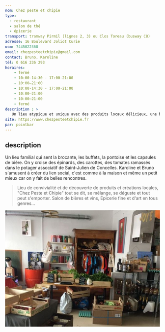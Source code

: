 ```yaml
---
nom: Chez peste et chipie
type:
  - restaurant
  - salon de thé
  - épicerie
transport: tramway Pirmil (lignes 2, 3) ou Clos Toreau (busway C8)
adresse: 16 Boulevard Joliot Curie
osm: 7445022368
email: chezpesteetchipie@gmail.com 
contact: Bruno, Karoline
tél: 0 616 236 293
horaires:
    - fermé
    - 10:00-14:30 - 17:00-21:00
    - 10:00–21:00
    - 10:00-14:30 - 17:00-21:00
    - 10:00–21:00
    - 10:00–21:00
    - fermé
description : >
   Un lieu atypique et unique avec des produits locaux délicieux, une bonne humeur pour vous accueillir, pleins de choses à chiner. Un café boutique aux milles merveilles.
site: https://www.chezpesteetchipie.fr
par: pointbar
---
```


## description

Un lieu familial qui sent la brocante, les buffets, la pontoise et les capsules de bière. On y croise des épinards, des carottes, des tomates ramassés dans le potager associatif de Saint-Julien de Concelles. Karoline et Bruno s'amusent à créer du lien social, c'est comme à la maison et même un petit mieux car on y fait de belles rencontres. 

> Lieu de convivialité et de découverte de produits et créations locales, "Chez Peste et Chipie" tout se dit, se mélange, se déguste et tout peut s'emporter. Salon de bières et vins, Épicerie fine et d'art en tous genres...

![Chez peste et chipie](./media/chez-peste-et-chipie.jpg)
